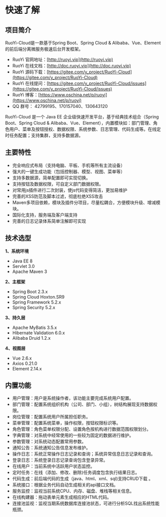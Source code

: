 # 快速了解

## 项目简介

RuoYi-Cloud是一款基于Spring Boot、Spring Cloud & Alibaba、Vue、Element的前后端分离微服务极速后台开发框架。

* RuoYi 官网地址：[http://ruoyi.vip](http://ruoyi.vip)
* RuoYi 在线文档：[http://doc.ruoyi.vip](http://doc.ruoyi.vip)
* RuoYi 源码下载：[https://gitee.com/y_project/RuoYi-Cloud](https://gitee.com/y_project/RuoYi-Cloud)
* RuoYi 在线提问：[https://gitee.com/y_project/RuoYi-Cloud/issues](https://gitee.com/y_project/RuoYi-Cloud/issues)
* RuoYi 博客：[https://www.oschina.net/p/ruoyi](https://www.oschina.net/p/ruoyi)
* QQ 群号： 42799195、170157040、130643120

RuoYi-Cloud 是一个 Java EE 企业级快速开发平台，基于经典技术组合（Spring Boot、Spring Cloud & Alibaba、Vue、Element），内置模块如：部门管理、角色用户、菜单及按钮授权、数据权限、系统参数、日志管理、代码生成等。在线定时任务配置；支持集群，支持多数据源。

## 主要特性

* 完全响应式布局（支持电脑、平板、手机等所有主流设备）
* 强大的一键生成功能（包括控制器、模型、视图、菜单等）
* 支持多数据源，简单配置即可实现切换。
* 支持按钮及数据权限，可自定义部门数据权限。
* 对常用js插件进行二次封装，使js代码变得简洁，更加易维护
* 完善的XSS防范及脚本过滤，彻底杜绝XSS攻击
* Maven多项目依赖，模块及插件分项目，尽量松耦合，方便模块升级、增减模块。
* 国际化支持，服务端及客户端支持
* 完善的日志记录体系简单注解即可实现

## 技术选型

**1、系统环境**

- Java EE 8
- Servlet 3.0
- Apache Maven 3

**2、主框架**

- Spring Boot 2.3.x
- Spring Cloud Hoxton.SR9
- Spring Framework 5.2.x
- Spring Security 5.2.x

**3、持久层**

- Apache MyBatis 3.5.x
- Hibernate Validation 6.0.x
- Alibaba Druid 1.2.x

**4、视图层**

- Vue 2.6.x
- Axios 0.21.0
- Element 2.14.x


## 内置功能

* 用户管理：用户是系统操作者，该功能主要完成系统用户配置。
* 部门管理：配置系统组织机构（公司、部门、小组），树结构展现支持数据权限。
* 岗位管理：配置系统用户所属担任职务。
* 菜单管理：配置系统菜单，操作权限，按钮权限标识等。
* 角色管理：角色菜单权限分配、设置角色按机构进行数据范围权限划分。
* 字典管理：对系统中经常使用的一些较为固定的数据进行维护。
* 参数管理：对系统动态配置常用参数。
* 通知公告：系统通知公告信息发布维护。
* 操作日志：系统正常操作日志记录和查询；系统异常信息日志记录和查询。
* 登录日志：系统登录日志记录查询包含登录异常。
* 在线用户：当前系统中活跃用户状态监控。
* 定时任务：在线（添加、修改、删除)任务调度包含执行结果日志。
* 代码生成：前后端代码的生成（java、html、xml、sql)支持CRUD下载 。
* 系统接口：根据业务代码自动生成相关的api接口文档。
* 服务监控：监视当前系统CPU、内存、磁盘、堆栈等相关信息。
* 在线构建器：拖动表单元素生成相应的HTML代码。
* 连接池监视：监视当期系统数据库连接池状态，可进行分析SQL找出系统性能瓶颈。
